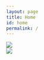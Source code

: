 ```yaml
---
layout: page
title: Home
id: home
permalink: /
---
```


<div class="dn db-l w-75 pv4 center tc">

 <img src="{{ site.baseurl }}/assets/alan-world.png"/>

</div>

<!-- Mobile SVG-->
<div class="dn-l w-100 ph2 pv4 center tc">

 <img src="{{ site.baseurl }}/assets/alan-world-mobile.png"/>

 </div>